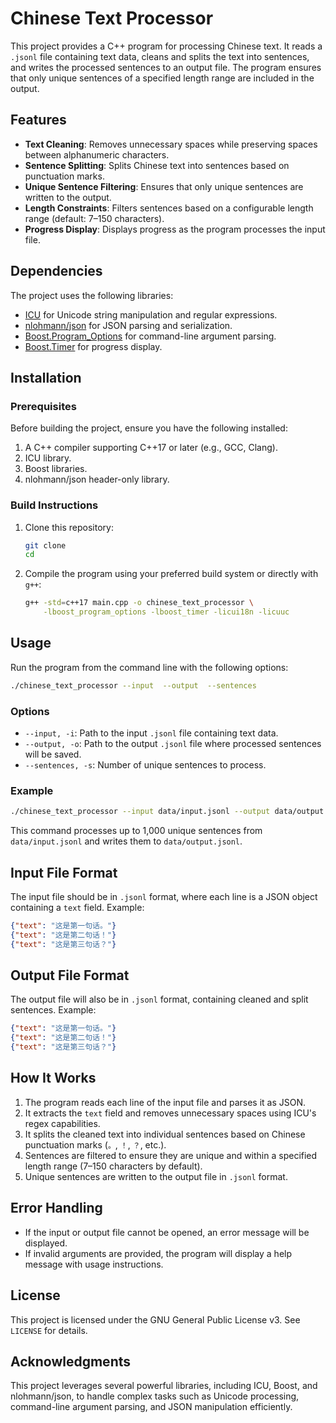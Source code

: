 # Chinese Text Processor

This project provides a C++ program for processing Chinese text. It reads a `.jsonl` file containing text data, cleans and splits the text into sentences, and writes the processed sentences to an output file. The program ensures that only unique sentences of a specified length range are included in the output.

## Features

- **Text Cleaning**: Removes unnecessary spaces while preserving spaces between alphanumeric characters.
- **Sentence Splitting**: Splits Chinese text into sentences based on punctuation marks.
- **Unique Sentence Filtering**: Ensures that only unique sentences are written to the output.
- **Length Constraints**: Filters sentences based on a configurable length range (default: 7–150 characters).
- **Progress Display**: Displays progress as the program processes the input file.

## Dependencies

The project uses the following libraries:

- [ICU](https://unicode-org.github.io/icu/) for Unicode string manipulation and regular expressions.
- [nlohmann/json](https://github.com/nlohmann/json) for JSON parsing and serialization.
- [Boost.Program_Options](https://www.boost.org/doc/libs/release/doc/html/program_options.html) for command-line argument parsing.
- [Boost.Timer](https://www.boost.org/doc/libs/release/libs/timer/) for progress display.

## Installation

### Prerequisites

Before building the project, ensure you have the following installed:

1. A C++ compiler supporting C++17 or later (e.g., GCC, Clang).
2. ICU library.
3. Boost libraries.
4. nlohmann/json header-only library.

### Build Instructions

1. Clone this repository:
   ```bash
   git clone 
   cd 
   ```

2. Compile the program using your preferred build system or directly with `g++`:
   ```bash
   g++ -std=c++17 main.cpp -o chinese_text_processor \
       -lboost_program_options -lboost_timer -licui18n -licuuc
   ```

## Usage

Run the program from the command line with the following options:

```bash
./chinese_text_processor --input  --output  --sentences 
```

### Options

- `--input, -i`: Path to the input `.jsonl` file containing text data.
- `--output, -o`: Path to the output `.jsonl` file where processed sentences will be saved.
- `--sentences, -s`: Number of unique sentences to process.

### Example

```bash
./chinese_text_processor --input data/input.jsonl --output data/output.jsonl --sentences 1000
```

This command processes up to 1,000 unique sentences from `data/input.jsonl` and writes them to `data/output.jsonl`.

## Input File Format

The input file should be in `.jsonl` format, where each line is a JSON object containing a `text` field. Example:

```json
{"text": "这是第一句话。"}
{"text": "这是第二句话！"}
{"text": "这是第三句话？"}
```

## Output File Format

The output file will also be in `.jsonl` format, containing cleaned and split sentences. Example:

```json
{"text": "这是第一句话。"}
{"text": "这是第二句话！"}
{"text": "这是第三句话？"}
```

## How It Works

1. The program reads each line of the input file and parses it as JSON.
2. It extracts the `text` field and removes unnecessary spaces using ICU's regex capabilities.
3. It splits the cleaned text into individual sentences based on Chinese punctuation marks (`。`, `！`, `？`, etc.).
4. Sentences are filtered to ensure they are unique and within a specified length range (7–150 characters by default).
5. Unique sentences are written to the output file in `.jsonl` format.

## Error Handling

- If the input or output file cannot be opened, an error message will be displayed.
- If invalid arguments are provided, the program will display a help message with usage instructions.

## License

This project is licensed under the GNU General Public License v3. See `LICENSE` for details.

## Acknowledgments

This project leverages several powerful libraries, including ICU, Boost, and nlohmann/json, to handle complex tasks such as Unicode processing, command-line argument parsing, and JSON manipulation efficiently.

